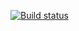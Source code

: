 [![Build status](https://ci.appveyor.com/api/projects/status/33hxoo7uutpiwvq5?svg=true)](https://ci.appveyor.com/project/FiruzKholmatov/selenide)
